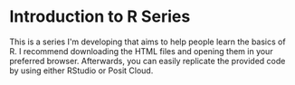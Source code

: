 # Introduction to R Series

This is a series I'm developing that aims to help people learn the basics of R. I recommend downloading the HTML files and opening them in your preferred browser. Afterwards, you can easily replicate the provided code by using either RStudio or Posit Cloud.
